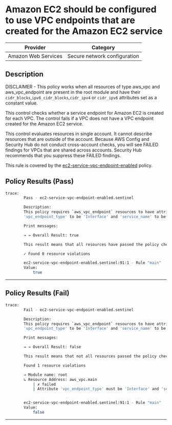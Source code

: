 # Amazon EC2 should be configured to use VPC endpoints that are created for the Amazon EC2 service

| Provider            |             Category           |
| ------------------- |  ----------------------------  |
| Amazon Web Services |  Secure network configuration  |

## Description

DISCLAIMER - This policy works when all resources of type aws_vpc and aws_vpc_endpoint are present in the root module and 
have their `cidr_blocks`,`ipv6_cidr_blocks`,`cidr_ipv4` or `cidr_ipv6`  attributes set as a constant value.

This control checks whether a service endpoint for Amazon EC2 is created for each VPC. The control fails if a VPC does not have a VPC endpoint created for the Amazon EC2 service.

This control evaluates resources in single account. It cannot describe resources that are outside of the account. Because AWS Config and Security Hub do not conduct cross-account checks, you will see FAILED findings for VPCs that are shared across accounts. Security Hub recommends that you suppress these FAILED findings.

This rule is covered by the [ec2-service-vpc-endpoint-enabled](https://github.com/hashicorp/policy-library-NIST-Policy-Set-for-AWS-Terraform/blob/main/policies/ec2/ec2-service-vpc-endpoint-enabled.sentinel) policy.

## Policy Results (Pass)

```bash
trace:
        Pass - ec2-service-vpc-endpoint-enabled.sentinel

        Description:
        This policy requires `aws_vpc_endpoint` resources to have attribute
        'vpc_endpoint_type' to be 'Interface' and 'service_name' to be 'ec2'.

        Print messages:

        → → Overall Result: true

        This result means that all resources have passed the policy check for the policy ec2-service-vpc-endpoint-enabled.

        ✓ Found 0 resource violations

        ec2-service-vpc-endpoint-enabled.sentinel:91:1 - Rule "main"
        Value:
            true
```

---

## Policy Results (Fail)

```bash
trace:
        Fail - ec2-service-vpc-endpoint-enabled.sentinel

        Description:
        This policy requires `aws_vpc_endpoint` resources to have attribute
        'vpc_endpoint_type' to be 'Interface' and 'service_name' to be 'ec2'.

        Print messages:

        → → Overall Result: false

        This result means that not all resources passed the policy check and the protected behavior is not allowed for the policy ec2-service-vpc-endpoint-enabled.

        Found 1 resource violations

        → Module name: root
        ↳ Resource Address: aws_vpc.main
            | ✗ failed
            | Attribute 'vpc_endpoint_type' must be 'Interface' and 'service_name' to be 'ec2' for 'aws_vpc_endpoint' linked with the 'aws_vpc' resource. Refer to https://docs.aws.amazon.com/securityhub/latest/userguide/ec2-controls.html#ec2-10 for more details.


        ec2-service-vpc-endpoint-enabled.sentinel:91:1 - Rule "main"
        Value:
            false
```

---
